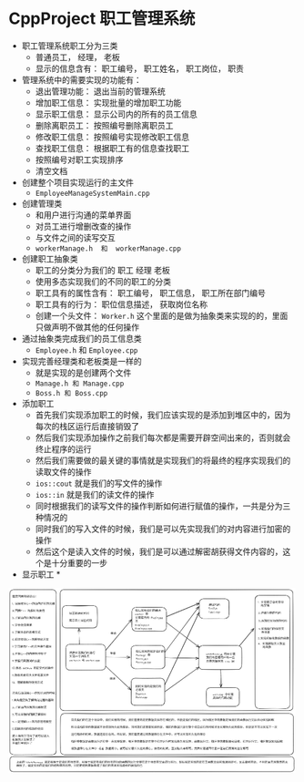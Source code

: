# CppProject 职工管理系统

* 职工管理系统职工分为三类
  * 普通员工， 经理， 老板
  * 显示的信息含有： 职工编号， 职工姓名， 职工岗位， 职责
* 管理系统中的需要实现的功能有：
  * 退出管理功能： 退出当前的管理系统
  * 增加职工信息： 实现批量的增加职工功能
  * 显示职工信息： 显示公司内的所有的员工信息
  * 删除离职员工： 按照编号删除离职员工
  * 修改职工信息： 按照编号实现修改职工信息
  * 查找职工信息： 根据职工有的信息查找职工
  * 按照编号对职工实现排序
  * 清空文档
* 创建整个项目实现运行的主文件
  * `EmployeeManageSystemMain.cpp`
* 创建管理类
  * 和用户进行沟通的菜单界面
  * 对员工进行增删改查的操作
  * 与文件之间的读写交互
  * `workerManage.h  和  workerManage.cpp`
* 创建职工抽象类
  * 职工的分类分为我们的 职工 经理 老板
  * 使用多态实现我们的不同的职工的分类
  * 职工具有的属性含有： 职工编号， 职工信息， 职工所在部门编号
  * 职工具有的行为： 职位信息描述， 获取岗位名称
  * 创建一个头文件： `Worker.h`  这个里面的是做为抽象类来实现的的，里面只做声明不做其他的任何操作
* 通过抽象类完成我们的员工信息类
  * `Employee.h` 和 `Employee.cpp`
* 实现完善经理类和老板类是一样的
  * 就是实现的是创建两个文件
  * `Manage.h 和 Manage.cpp`
  * `Boss.h 和 Boss.cpp`
* 添加职工
  * 首先我们实现添加职工的时候，我们应该实现的是添加到堆区中的，因为每次的栈区运行后直接销毁了
  * 然后我们实现添加操作之前我们每次都是需要开辟空间出来的，否则就会终止程序的运行
  * 然后我们需要做的最关键的事情就是实现我们的将最终的程序实现我们的读取文件的操作
  * `ios::cout` 就是我们的写文件的操作
  * `ios::in` 就是我们的读文件的操作
  * 同时根据我们的读写文件的操作判断如何进行赋值的操作，一共是分为三种情况的
  * 同时我们的写入文件的时候，我们是可以先实现我们的对内容进行加密的操作
  * 然后这个是读入文件的时候，我们是可以通过解密胡获得文件内容的，这个是十分重要的一步
* 显示职工
  * 





<img src="./images.png">